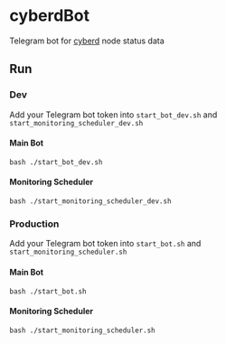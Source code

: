 # cyberdBot
Telegram bot for [cyberd](http://github.com/cybercongress/cyberd/) node status data
## Run
### Dev
Add your Telegram bot token into `start_bot_dev.sh` and `start_monitoring_scheduler_dev.sh`
#### Main Bot
```bash ./start_bot_dev.sh```
#### Monitoring Scheduler
```bash ./start_monitoring_scheduler_dev.sh```

### Production
Add your Telegram bot token into `start_bot.sh` and `start_monitoring_scheduler.sh`
#### Main Bot
```bash ./start_bot.sh```
#### Monitoring Scheduler
```bash ./start_monitoring_scheduler.sh```
